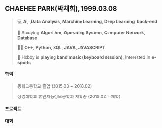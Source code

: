 ## CHAEHEE PARK(박채희), 1999.03.08
> 💻 **AI**, ,**Data Analysis**, **Marchine Learning**, **Deep Learning**, **back-end**
> 
> 📝 Studying **Algorithm**, **Operating System**, **Computer Network**, **Database**
> 
> 👩‍💻 **C++**, **Python**, **SQL**, **JAVA**, **JAVASCRIPT**
> 
> 🎹  Hobby is **playing band music (keyboard session)**, Interested In **e-sports**



#### 학력  
>동화고등학교 졸업 (2015.03 ~ 2018.02) 
>
>상명대학교 휴먼지능정보공학과 재학중 (2019.02 ~ 재학)



#### 프로젝트



#### 대회
